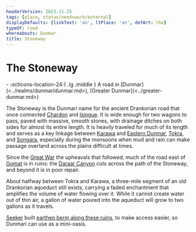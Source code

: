 ```yaml
---
headerVersion: 2023.11.25
tags: [place, status/needswork/external]
displayDefaults: {linkText: 'on', ltPlace: 'on', defArt: the}
typeOf: road
whereabouts: Dunmar
title: Stoneway
---
```

# The Stoneway
<div class="grid cards ext-narrow-margin ext-one-column" markdown>
-    :octicons-location-24:{ .lg .middle } A road in [Dunmar](<../realms/dunmar/dunmar.md>), [Greater Dunmar](<../greater-dunmar.md>)  
</div>




The Stoneway is the Dunmari name for the ancient Drankorian road that once connected [Chardon](<../../west-coast/chardonian-empire/chardon/chardon.md>) and [Isingue](<../../istaros-watershed/isingue.md>). It is wide enough for two wagons to pass, paved with massive, smooth stones, with drainage ditches on both sides for almost its entire length. It is heavily traveled for much of its length and serves as a key linkage between [Karawa](<../realms/dunmar/eastern-dunmar/karawa.md>) and [Eastern Dunmar](<../realms/dunmar/eastern-dunmar/eastern-dunmar.md>), [Tokra](<../realms/dunmar/central-dunmar/tokra/tokra.md>), and [Songara](<../realms/dunmar/central-dunmar/songara.md>), especially during the monsoons when mud and rain can make passage overland across the plains difficult at times. 

Since the [Great War](<../../../events/1500s/great-war.md>) the upheavals that followed, much of the road east of [Gomat](<../dunmari-basin/gomat.md>) is in ruins: the [Daraar Canyon](<../dunmari-basin/daraar-canyon.md>) cuts across the path of the Stoneway, and beyond it is in poor repair. 


About halfway between Tokra and Karawa, a three-mile segment of an old Drankorian aqueduct still exists, carrying a faded enchantment that amplifies the volume of water flowing over it. While it cannot create water out of thin air, a gallon of water poured into the aqueduct will grow to two gallons as it travels. 

[Seeker](<../../../people/pcs/dunmar-fellowship/seeker.md>) built [earthen berm along these ruins](<../../../campaigns/dunmari-frontier/session-notes/session-33-dufr.md>), to make access easier, so Dunmari can use as a mini-oasis.

